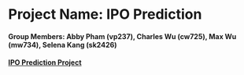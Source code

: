 # Project Name: IPO Prediction
#### Group Members: Abby Pham (vp237), Charles Wu (cw725), Max Wu (mw734), Selena Kang (sk2426)
#### [IPO Prediction Project](https://github.com/vp237/IPO_Prediction)
